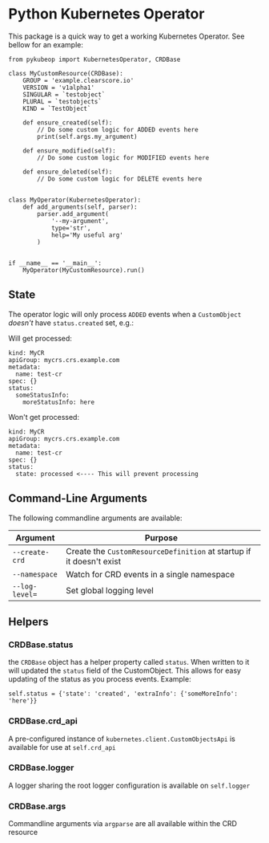 # Python Kubernetes Operator

This package is a quick way to get a working Kubernetes Operator. See bellow for an example:

```
from pykubeop import KubernetesOperator, CRDBase

class MyCustomResource(CRDBase):
    GROUP = 'example.clearscore.io'
    VERSION = 'v1alpha1'
    SINGULAR = `testobject`
    PLURAL = `testobjects`
    KIND = `TestObject`

    def ensure_created(self):
        // Do some custom logic for ADDED events here
        print(self.args.my_argument)

    def ensure_modified(self):
        // Do some custom logic for MODIFIED events here

    def ensure_deleted(self):
        // Do some custom logic for DELETE events here


class MyOperator(KubernetesOperator):
    def add_arguments(self, parser):
        parser.add_argument(
            '--my-argument',
            type='str',
            help='My useful arg'
        )


if __name__ == '__main__':
    MyOperator(MyCustomResource).run()
```

## State

The operator logic will only process `ADDED` events when a `CustomObject` _doesn't_ have `status.created` set, e.g.:

Will get processed:

```
kind: MyCR
apiGroup: mycrs.crs.example.com
metadata:
  name: test-cr
spec: {}
status:
  someStatusInfo:
    moreStatusInfo: here
```

Won't get processed:

```
kind: MyCR
apiGroup: mycrs.crs.example.com
metadata:
  name: test-cr
spec: {}
status:
  state: processed <---- This will prevent processing
```

## Command-Line Arguments

The following commandline arguments are available:

|    Argument    |  Purpose                                                             |
| -------------- | -------------------------------------------------------------------- |
| `--create-crd` | Create the `CustomResourceDefinition` at startup if it doesn't exist |
| `--namespace`  | Watch for CRD events in a single namespace                           |
| `--log-level=` | Set global logging level                                             |

## Helpers

### CRDBase.status

the `CRDBase` object has a helper property called `status`. When written to it will updated the `status` field of the CustomObject. This allows for easy updating of the status as you process events. Example:

```
self.status = {'state': 'created', 'extraInfo': {'someMoreInfo': 'here'}}
```

### CRDBase.crd_api

A pre-configured instance of `kubernetes.client.CustomObjectsApi` is available for use at `self.crd_api`


### CRDBase.logger

A logger sharing the root logger configuration is available on `self.logger`

### CRDBase.args

Commandline arguments via `argparse` are all available within the CRD resource
